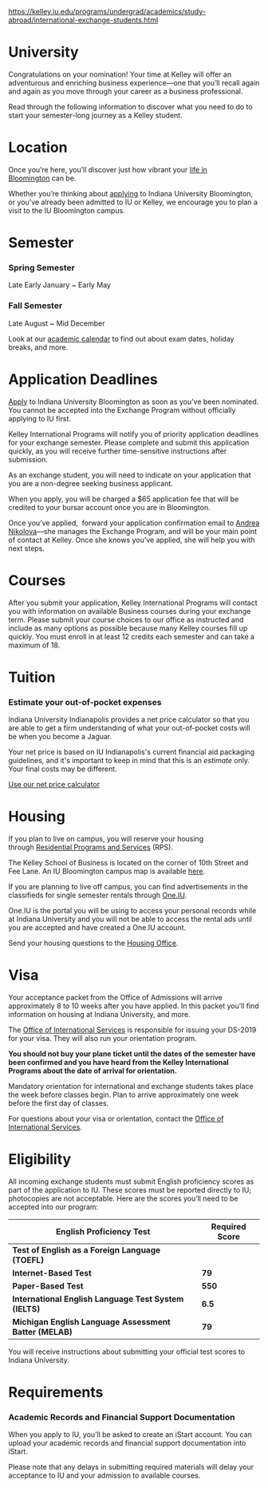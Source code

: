 https://kelley.iu.edu/programs/undergrad/academics/study-abroad/international-exchange-students.html

# University
Congratulations on your nomination! Your time at Kelley will offer an adventurous and enriching business experience—one that you’ll recall again and again as you move through your career as a business professional.

Read through the following information to discover what you need to do to start your semester-long journey as a Kelley student.


# Location
Once you’re here, you’ll discover just how vibrant your [life in Bloomington](https://kelley.iu.edu/about/bloomington/index.html) can be.

Whether you’re thinking about [applying](https://admissions.indiana.edu/apply/index.html) to Indiana University Bloomington, or you’ve already been admitted to IU or Kelley, we encourage you to plan a visit to the IU Bloomington campus.


# Semester
### Spring Semester
Late Early January ~ Early May
### Fall Semester
Late August ~ Mid December

Look at our [academic calendar](https://utilities.registrar.indiana.edu/calendars/nine-year/) to find out about exam dates, holiday breaks, and more.

# Application Deadlines

[Apply](https://sisjee.iu.edu/essweb-prd/web/sisad/apply/welcome/) to Indiana University Bloomington as soon as you’ve been nominated. You cannot be accepted into the Exchange Program without officially applying to IU first.

Kelley International Programs will notify you of priority application deadlines for your exchange semester. Please complete and submit this application quickly, as you will receive further time-sensitive instructions after submission.

As an exchange student, you will need to indicate on your application that you are a non-degree seeking business applicant.

When you apply, you will be charged a $65 application fee that will be credited to your bursar account once you are in Bloomington.

Once you’ve applied,  forward your application confirmation email to [Andrea Nikolova](mailto:ksabroad@indiana.edu)—she manages the Exchange Program, and will be your main point of contact at Kelley. Once she knows you’ve applied, she will help you with next steps.


# Courses
After you submit your application, Kelley International Programs will contact you with information on available Business courses during your exchange term. Please submit your course choices to our office as instructed and include as many options as possible because many Kelley courses fill up quickly. You must enroll in at least 12 credits each semester and can take a maximum of 18.


# Tuition
### Estimate your out-of-pocket expenses

Indiana University Indianapolis provides a net price calculator so that you are able to get a firm understanding of what your out-of-pocket costs will be when you become a Jaguar. 

Your net price is based on IU Indianapolis's current financial aid packaging guidelines, and it's important to keep in mind that this is an _estimate_ only. Your final costs may be different.

[Use our net price calculator](https://studentcentral.iupui.edu/npc/index.html?_gl=1*xyi9q*_ga*NDczMTk3ODY3LjE3MTYxNDY4ODE.*_ga_61CH0D2DQW*MTcxNjE0Njg4MS4xLjEuMTcxNjE0NjkyMS4yMC4wLjA. "Use our net price calculator to find your costs")


# Housing
If you plan to live on campus, you will reserve your housing through [Residential Programs and Services](http://www.rps.indiana.edu/index.html) (RPS).

The Kelley School of Business is located on the corner of 10th Street and Fee Lane. An IU Bloomington campus map is available [here](https://map.iu.edu/iub/index.html).

If you are planning to live off campus, you can find advertisements in the classifieds for single semester rentals through [One.IU](https://one.iu.edu/).

One.IU is the portal you will be using to access your personal records while at Indiana University and you will not be able to access the rental ads until you are accepted and have created a One.IU account.

Send your housing questions to the [Housing Office](mailto:housing@indiana.edu).


# Visa
Your acceptance packet from the Office of Admissions will arrive approximately 8 to 10 weeks after you have applied. In this packet you’ll find information on housing at Indiana University, and more.

The [Office of International Services](https://ois.iu.edu/) is responsible for issuing your DS-2019 for your visa. They will also run your orientation program.

**You should not buy your plane ticket until the dates of the semester have been confirmed and you have heard from the Kelley International Programs about the date of arrival for orientation.**

Mandatory orientation for international and exchange students takes place the week before classes begin. Plan to arrive approximately one week before the first day of classes.

For questions about your visa or orientation, contact the [Office of International Services](mailto:ois@indiana.edu). 


# Eligibility
All incoming exchange students must submit English proficiency scores as part of the application to IU. These scores must be reported directly to IU; photocopies are not acceptable. Here are the scores you’ll need to be accepted into our program:

| **English Proficiency Test** | **Required Score** |
| --- | --- |
| **Test of English as a Foreign Language (TOEFL)** |   |
| **Internet-Based Test** | **79** |
| **Paper-Based Test** | **550** |
| **International English Language Test System (IELTS)** | **6.5** |
| **Michigan English Language Assessment Batter (MELAB)** | **79** |

You will receive instructions about submitting your official test scores to Indiana University.


# Requirements
### Academic Records and Financial Support Documentation

When you apply to IU, you’ll be asked to create an iStart account. You can upload your academic records and financial support documentation into iStart. 

Please note that any delays in submitting required materials will delay your acceptance to IU and your admission to available courses.
